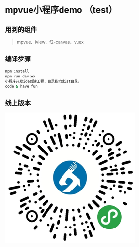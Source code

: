 # mpvue小程序demo （test）

## 用到的组件
> mpvue、iview、f2-canvas、vuex

## 编译步骤

``` bash
npm install
npm run dev:wx
小程序开发ide创建工程，目录指向dist目录。
code & have fun
```
## 线上版本


![image](./app/images/miniPro.png)


